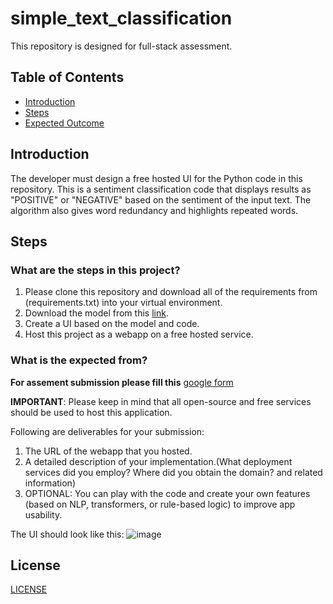 # simple_text_classification

This repository is designed for full-stack assessment.

## Table of Contents

- [Introduction](#introduction)
- [Steps](#steps)
- [Expected Outcome](#what-is-the-expected-from)

## Introduction

The developer must design a free hosted UI for the Python code in this repository.
This is a sentiment classification code that displays results as "POSITIVE" or "NEGATIVE" based on the sentiment of the input text.
The algorithm also gives word redundancy and highlights repeated words.

## Steps

### What are the steps in this project?

1. Please clone this repository and download all of the requirements from (requirements.txt) into your virtual environment.
2. Download the model from this [link](https://drive.google.com/drive/folders/1exoJhG2Maj5sqjZ1802tjdTS46FRJtsr?usp=sharing).
3. Create a UI based on the model and code.
4. Host this project as a webapp on a free hosted service.

### What is the expected from?

**For assement submission please fill this** [google form](https://forms.gle/WFGBUw1erBJN3Szj8)

**IMPORTANT**: Please keep in mind that all open-source and free services should be used to host this application.

Following are deliverables for your submission:

1. The URL of the webapp that you hosted.
2. A detailed description of your implementation.(What deployment services did you employ? Where did you obtain the domain? and related information)
3. OPTIONAL: You can play with the code and create your own features (based on NLP, transformers, or rule-based logic) to improve app usability.

The UI should look like this:
![image](https://user-images.githubusercontent.com/107148312/174660236-5af5166c-c270-484e-bf2e-b4070ce24aff.png)

## License

[LICENSE](LICENSE)
